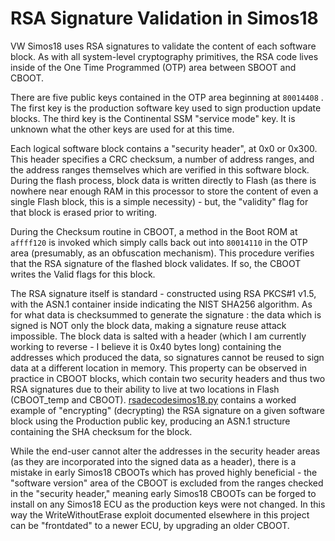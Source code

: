 # RSA Signature Validation in Simos18

VW Simos18 uses RSA signatures to validate the content of each software block. As with all system-level cryptography primitives, the RSA code lives inside of the One Time Programmed (OTP) area between SBOOT and CBOOT.

There are five public keys contained in the OTP area beginning at `80014408` . The first key is the production software key used to sign production update blocks. The third key is the Continental SSM "service mode" key. It is unknown what the other keys are used for at this time. 

Each logical software block contains a "security header", at 0x0 or 0x300. This header specifies a CRC checksum, a number of address ranges, and the address ranges themselves which are verified in this software block. During the flash process, block data is written directly to Flash (as there is nowhere near enough RAM in this processor to store the content of even a single Flash block, this is a simple necessity) - but, the "validity" flag for that block is erased prior to writing.

During the Checksum routine in CBOOT, a method in the Boot ROM at `affff120` is invoked which simply calls back out into `80014110` in the OTP area (presumably, as an obfuscation mechanism). This procedure verifies that the RSA signature of the flashed block validates. If so, the CBOOT writes the Valid flags for this block.

The RSA signature itself is standard - constructed using RSA PKCS#1 v1.5, with the ASN.1 container inside indicating the NIST SHA256 algorithm. As for what data is checksummed to generate the signature : the data which is signed is NOT only the block data, making a signature reuse attack impossible. The block data is salted with a header (which I am currently working to reverse - I believe it is 0x40 bytes long) containing the addresses which produced the data, so signatures cannot be reused to sign data at a different location in memory. This property can be observed in practice in CBOOT blocks, which contain two security headers and thus two RSA signatures due to their ability to live at two locations in Flash (CBOOT_temp and CBOOT). [rsadecodesimos18.py](rsadecodesimos18.py) contains a worked example of "encrypting" (decrypting) the RSA signature on a given software block using the Production public key, producing an ASN.1 structure containing the SHA checksum for the block.

While the end-user cannot alter the addresses in the security header areas (as they are incorporated into the signed data as a header), there is a mistake in early Simos18 CBOOTs which has proved highly beneficial - the "software version" area of the CBOOT is excluded from the ranges checked in the "security header," meaning early Simos18 CBOOTs can be forged to install on any Simos18 ECU as the production keys were not changed. In this way the WriteWithoutErase exploit documented elsewhere in this project can be "frontdated" to a newer ECU, by upgrading an older CBOOT.

